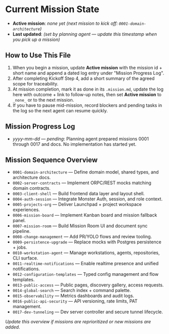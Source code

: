 # Current Mission State

- **Active mission**: _none yet (next mission to kick off: `0001-domain-architecture`)_
- **Last updated**: _(set by planning agent — update this timestamp when you pick up a mission)_

## How to Use This File
1. When you begin a mission, update **Active mission** with the mission id + short name and append a dated log entry under "Mission Progress Log".
2. After completing Kickoff Step 4, add a short summary of the agreed scope for traceability.
3. At mission completion, mark it as done in its `.mission.md`, update the log here with outcome + link to follow-up notes, then set **Active mission** to `_none_` or to the next mission.
4. If you have to pause mid-mission, record blockers and pending tasks in the log so the next agent can resume quickly.

## Mission Progress Log
- _yyyy-mm-dd — pending_: Planning agent prepared missions 0001 through 0017 and docs. No implementation has started yet.

## Mission Sequence Overview
- `0001-domain-architecture` — Define domain model, shared types, and architecture docs.
- `0002-server-contracts` — Implement ORPC/REST mocks matching domain contracts.
- `0003-client-shell` — Build frontend data layer and layout shell.
- `0004-auth-session` — Integrate Monster Auth, session, and role context.
- `0005-projects-org` — Deliver Launchpad + project workspace experiences.
- `0006-mission-board` — Implement Kanban board and mission fallback panel.
- `0007-mission-room` — Build Mission Room UI and document sync pipeline.
- `0008-change-management` — Add PR/YOLO flows and review tooling.
- `0009-persistence-upgrade` — Replace mocks with Postgres persistence + jobs.
- `0010-workstation-agent` — Manage workstations, agents, repositories, CLI surface.
- `0011-realtime-notifications` — Enable realtime presence and unified notifications.
- `0012-configuration-templates` — Typed config management and flow templates.
- `0013-public-access` — Public pages, discovery gallery, access requests.
- `0014-global-search` — Search index + command palette.
- `0015-observability` — Metrics dashboards and audit logs.
- `0016-public-api-security` — API versioning, rate limits, PAT management.
- `0017-dev-tunneling` — Dev server controller and secure tunnel lifecycle.

_Update this overview if missions are reprioritized or new missions are added._
